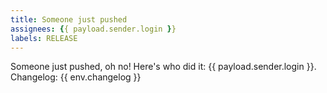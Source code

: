 ```yaml
---
title: Someone just pushed
assignees: {{ payload.sender.login }}
labels: RELEASE
---
```

Someone just pushed, oh no! Here's who did it: {{ payload.sender.login }}.
Changelog: 
{{ env.changelog }}
